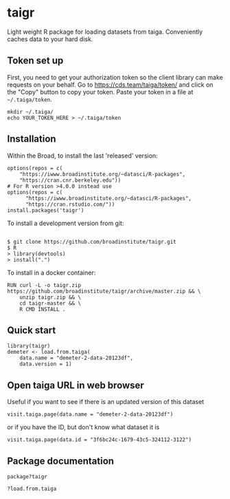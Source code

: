 # taigr

Light weight R package for loading datasets from taiga. Conveniently caches data to your hard disk.

## Token set up

First, you need to get your authorization token so the client library can make requests on your behalf. Go to https://cds.team/taiga/token/ and click on the "Copy" button to copy your token. Paste your token in a file at `~/.taiga/token`.

```
mkdir ~/.taiga/
echo YOUR_TOKEN_HERE > ~/.taiga/token
```

## Installation
Within the Broad, to install the last 'released' version:

```
options(repos = c(
	"https://iwww.broadinstitute.org/~datasci/R-packages",
	"https://cran.cnr.berkeley.edu"))
# For R version >4.0.0 instead use
options(repos = c(
      "https://iwww.broadinstitute.org/~datasci/R-packages",
      "https://cran.rstudio.com/"))
install.packages('taigr')
```

To install a development version from git:

```
```

```
$ git clone https://github.com/broadinstitute/taigr.git
$ R
> library(devtools)
> install(".")
```

To install in a docker container:
```
RUN curl -L -o taigr.zip https://github.com/broadinstitute/taigr/archive/master.zip && \
    unzip taigr.zip && \
    cd taigr-master && \
    R CMD INSTALL .
```



## Quick start

```
library(taigr)
demeter <- load.from.taiga(
	data.name = "demeter-2-data-20123df",
	data.version = 1)
```

## Open taiga URL in web browser

Useful if you want to see if there is an updated version of this dataset

```
visit.taiga.page(data.name = "demeter-2-data-20123df")
```

or if you have the ID, but don't know what dataset it is

```
visit.taiga.page(data.id = "3f6bc24c-1679-43c5-324112-3122")
```


## Package documentation

```
package?taigr

?load.from.taiga
```
